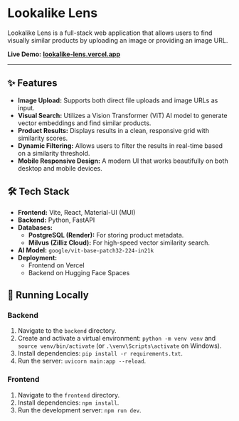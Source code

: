 # Lookalike Lens

Lookalike Lens is a full-stack web application that allows users to find visually similar products by uploading an image or providing an image URL.

**Live Demo:** [**lookalike-lens.vercel.app**](https://lookalike-lens.vercel.app)

---

## ✨ Features

* **Image Upload:** Supports both direct file uploads and image URLs as input.
* **Visual Search:** Utilizes a Vision Transformer (ViT) AI model to generate vector embeddings and find similar products.
* **Product Results:** Displays results in a clean, responsive grid with similarity scores.
* **Dynamic Filtering:** Allows users to filter the results in real-time based on a similarity threshold.
* **Mobile Responsive Design:** A modern UI that works beautifully on both desktop and mobile devices.

## 🛠️ Tech Stack

* **Frontend:** Vite, React, Material-UI (MUI)
* **Backend:** Python, FastAPI
* **Databases:**
    * **PostgreSQL (Render):** For storing product metadata.
    * **Milvus (Zilliz Cloud):** For high-speed vector similarity search.
* **AI Model:** `google/vit-base-patch32-224-in21k`
* **Deployment:**
    * Frontend on Vercel
    * Backend on Hugging Face Spaces

## 🚀 Running Locally

### Backend

1.  Navigate to the `backend` directory.
2.  Create and activate a virtual environment: `python -m venv venv` and `source venv/bin/activate` (or `.\venv\Scripts\activate` on Windows).
3.  Install dependencies: `pip install -r requirements.txt`.
4.  Run the server: `uvicorn main:app --reload`.

### Frontend

1.  Navigate to the `frontend` directory.
2.  Install dependencies: `npm install`.
3.  Run the development server: `npm run dev`.

